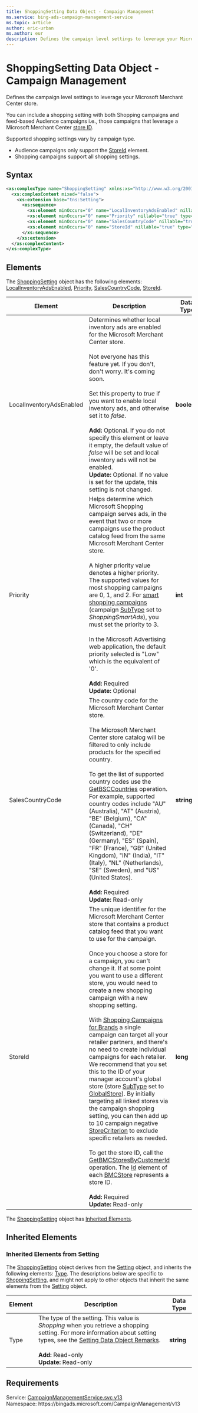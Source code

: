 ```yaml
---
title: ShoppingSetting Data Object - Campaign Management
ms.service: bing-ads-campaign-management-service
ms.topic: article
author: eric-urban
ms.author: eur
description: Defines the campaign level settings to leverage your Microsoft Merchant Center store.
---
```

# ShoppingSetting Data Object - Campaign Management
Defines the campaign level settings to leverage your Microsoft Merchant Center store.

You can include a shopping setting with both Shopping campaigns and feed-based Audience campaigns i.e., those campaigns that leverage a Microsoft Merchant Center [store ID](#storeid). 

Supported shopping settings vary by campaign type.
- Audience campaigns only support the [StoreId](#storeid) element. 
- Shopping campaigns support all shopping settings.

## Syntax
```xml
<xs:complexType name="ShoppingSetting" xmlns:xs="http://www.w3.org/2001/XMLSchema">
  <xs:complexContent mixed="false">
    <xs:extension base="tns:Setting">
      <xs:sequence>
        <xs:element minOccurs="0" name="LocalInventoryAdsEnabled" nillable="true" type="xs:boolean" />
        <xs:element minOccurs="0" name="Priority" nillable="true" type="xs:int" />
        <xs:element minOccurs="0" name="SalesCountryCode" nillable="true" type="xs:string" />
        <xs:element minOccurs="0" name="StoreId" nillable="true" type="xs:long" />
      </xs:sequence>
    </xs:extension>
  </xs:complexContent>
</xs:complexType>
```

## <a name="elements"></a>Elements

The [ShoppingSetting](shoppingsetting.md) object has the following elements: [LocalInventoryAdsEnabled](#localinventoryadsenabled), [Priority](#priority), [SalesCountryCode](#salescountrycode), [StoreId](#storeid).

|Element|Description|Data Type|
|-----------|---------------|-------------|
|<a name="localinventoryadsenabled"></a>LocalInventoryAdsEnabled|Determines whether local inventory ads are enabled for the Microsoft Merchant Center store.<br/><br/>Not everyone has this feature yet. If you don't, don't worry. It's coming soon.<br/><br/>Set this property to *true* if you want to enable local inventory ads, and otherwise set it to *false*.<br/><br/>**Add:** Optional. If you do not specify this element or leave it empty, the default value of *false* will be set and local inventory ads will not be enabled.<br/>**Update:** Optional. If no value is set for the update, this setting is not changed.|**boolean**|
|<a name="priority"></a>Priority|Helps determine which Microsoft Shopping campaign serves ads, in the event that two or more campaigns use the product catalog feed from the same Microsoft Merchant Center store.<br/><br/>A higher priority value denotes a higher priority. The supported values for most shopping campaigns are 0, 1, and 2. For [smart shopping campaigns](../guides/smart-shopping-campaigns.md) (campaign [SubType](campaign.md#subtype) set to *ShoppingSmartAds*), you must set the priority to 3.<br/><br/>In the Microsoft Advertising web application, the default priority selected is "Low" which is the equivalent of '0'.<br/><br/>**Add:** Required<br/>**Update:** Optional|**int**|
|<a name="salescountrycode"></a>SalesCountryCode|The country code for the Microsoft Merchant Center store.<br/><br/>The Microsoft Merchant Center store catalog will be filtered to only include products for the specified country.<br/><br/>To get the list of supported country codes use the [GetBSCCountries](getbsccountries.md) operation. For example, supported country codes include "AU" (Australia), "AT" (Austria), "BE" (Belgium), "CA" (Canada), "CH" (Switzerland), "DE" (Germany), "ES" (Spain), "FR" (France), "GB" (United Kingdom), "IN" (India), "IT" (Italy), "NL" (Netherlands), "SE" (Sweden), and "US" (United States).<br/><br/>**Add:** Required<br/>**Update:** Read-only|**string**|
|<a name="storeid"></a>StoreId|The unique identifier for the Microsoft Merchant Center store that contains a product catalog feed that you want to use for the campaign.<br/><br/>Once you choose a store for a campaign, you can't change it. If at some point you want to use a different store, you would need to create a new shopping campaign with a new shopping setting.<br/><br/>With [Shopping Campaigns for Brands](../guides/product-ads.md#setup-cooperative) a single campaign can target all your retailer partners, and there's no need to create individual campaigns for each retailer. We recommend that you set this to the ID of your manager account's global store (store [SubType](bmcstore.md#subtype) set to [GlobalStore](bmcstoresubtype.md#globalstore)). By initially targeting all linked stores via the campaign shopping setting, you can then add up to 10 campaign negative [StoreCriterion](storecriterion.md) to exclude specific retailers as needed.<br/><br/>To get the store ID, call the [GetBMCStoresByCustomerId](getbmcstoresbycustomerid.md) operation. The [Id](bmcstore.md#id) element of each [BMCStore](bmcstore.md) represents a store ID.<br/><br/>**Add:** Required<br/>**Update:** Read-only|**long**|

The [ShoppingSetting](shoppingsetting.md) object has [Inherited Elements](#inheritedelements).

## <a name="inheritedelements"></a>Inherited Elements

### <a name="inheritedelementssetting"></a>Inherited Elements from Setting
The [ShoppingSetting](shoppingsetting.md) object derives from the [Setting](setting.md) object, and inherits the following elements: [Type](#type). The descriptions below are specific to [ShoppingSetting](shoppingsetting.md), and might not apply to other objects that inherit the same elements from the [Setting](setting.md) object.  

|Element|Description|Data Type|
|-----------|---------------|-------------|
|<a name="type"></a>Type|The type of the setting. This value is *Shopping* when you retrieve a shopping setting. For more information about setting types, see the [Setting Data Object Remarks](setting.md#remarks).<br/><br/>**Add:** Read-only<br/>**Update:** Read-only|**string**|

## Requirements
Service: [CampaignManagementService.svc v13](https://campaign.api.bingads.microsoft.com/Api/Advertiser/CampaignManagement/v13/CampaignManagementService.svc)  
Namespace: https\://bingads.microsoft.com/CampaignManagement/v13  

